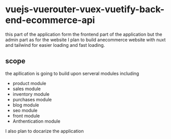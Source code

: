 # vuejs-vuerouter-vuex-vuetify-back-end-ecommerce-api
this part of the application form the frontend part of the application but the admin part as for the website I plan to build anecommerce website with nuxt and tailwind for easier loading and fast loading.

## scope 
the apllication is going to build upon serveral modules including
- product module
- sales module
- inventory module
- purchases module
- blog module
- seo module
- front module
- Anthentication module

I also plan to docarize the application
